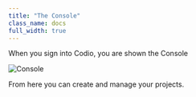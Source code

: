 ```yaml
---
title: "The Console"
class_name: docs
full_width: true
---
```


When you sign into Codio, you are shown the Console

![Console](docs/console-screen.png)

From here you can create and manage your projects.

